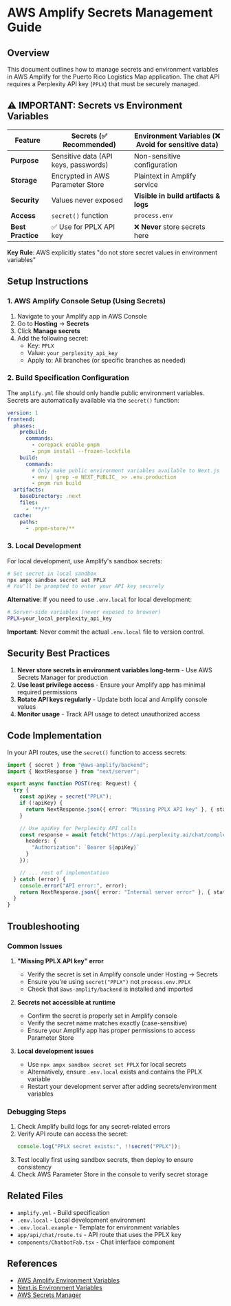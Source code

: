 # AWS Amplify Secrets Management Guide

## Overview

This document outlines how to manage secrets and environment variables in AWS Amplify for the Puerto Rico Logistics Map application. The chat API requires a Perplexity API key (`PPLX`) that must be securely managed.

## ⚠️ IMPORTANT: Secrets vs Environment Variables

| Feature | Secrets (✅ Recommended) | Environment Variables (❌ Avoid for sensitive data) |
|---------|-------------------------|----------------------------------------------------|
| **Purpose** | Sensitive data (API keys, passwords) | Non-sensitive configuration |
| **Storage** | Encrypted in AWS Parameter Store | Plaintext in Amplify service |
| **Security** | Values never exposed | **Visible in build artifacts & logs** |
| **Access** | `secret()` function | `process.env` |
| **Best Practice** | ✅ Use for PPLX API key | ❌ **Never** store secrets here |

**Key Rule**: AWS explicitly states "do not store secret values in environment variables"

## Setup Instructions

### 1. AWS Amplify Console Setup (Using Secrets)

1. Navigate to your Amplify app in AWS Console
2. Go to **Hosting** → **Secrets**
3. Click **Manage secrets**
4. Add the following secret:
   - Key: `PPLX`
   - Value: `your_perplexity_api_key`
   - Apply to: All branches (or specific branches as needed)

### 2. Build Specification Configuration

The `amplify.yml` file should only handle public environment variables. Secrets are automatically available via the `secret()` function:

```yaml
version: 1
frontend:
  phases:
    preBuild:
      commands:
        - corepack enable pnpm
        - pnpm install --frozen-lockfile
    build:
      commands:
        # Only make public environment variables available to Next.js
        - env | grep -e NEXT_PUBLIC_ >> .env.production
        - pnpm run build
  artifacts:
    baseDirectory: .next
    files:
      - '**/*'
  cache:
    paths:
      - .pnpm-store/**
```

### 3. Local Development

For local development, use Amplify's sandbox secrets:

```bash
# Set secret in local sandbox
npx ampx sandbox secret set PPLX
# You'll be prompted to enter your API key securely
```

**Alternative**: If you need to use `.env.local` for local development:
```bash
# Server-side variables (never exposed to browser)
PPLX=your_local_perplexity_api_key
```

**Important**: Never commit the actual `.env.local` file to version control.

## Security Best Practices

1. **Never store secrets in environment variables long-term** - Use AWS Secrets Manager for production
2. **Use least privilege access** - Ensure your Amplify app has minimal required permissions
3. **Rotate API keys regularly** - Update both local and Amplify console values
4. **Monitor usage** - Track API usage to detect unauthorized access

## Code Implementation

In your API routes, use the `secret()` function to access secrets:

```typescript
import { secret } from "@aws-amplify/backend";
import { NextResponse } from "next/server";

export async function POST(req: Request) {
  try {
    const apiKey = secret("PPLX");
    if (!apiKey) {
      return NextResponse.json({ error: "Missing PPLX API key" }, { status: 500 });
    }

    // Use apiKey for Perplexity API calls
    const response = await fetch("https://api.perplexity.ai/chat/completions", {
      headers: {
        "Authorization": `Bearer ${apiKey}`
      }
    });

    // ... rest of implementation
  } catch (error) {
    console.error("API error:", error);
    return NextResponse.json({ error: "Internal server error" }, { status: 500 });
  }
}
```

## Troubleshooting

### Common Issues

1. **"Missing PPLX API key" error**
   - Verify the secret is set in Amplify console under Hosting → Secrets
   - Ensure you're using `secret("PPLX")` not `process.env.PPLX`
   - Check that `@aws-amplify/backend` is installed and imported

2. **Secrets not accessible at runtime**
   - Confirm the secret is properly set in Amplify console
   - Verify the secret name matches exactly (case-sensitive)
   - Ensure your Amplify app has proper permissions to access Parameter Store

3. **Local development issues**
   - Use `npx ampx sandbox secret set PPLX` for local secrets
   - Alternatively, ensure `.env.local` exists and contains the PPLX variable
   - Restart your development server after adding secrets/environment variables

### Debugging Steps

1. Check Amplify build logs for any secret-related errors
2. Verify API route can access the secret:
   ```typescript
   console.log("PPLX secret exists:", !!secret("PPLX"));
   ```
3. Test locally first using sandbox secrets, then deploy to ensure consistency
4. Check AWS Parameter Store in the console to verify secret storage

## Related Files

- `amplify.yml` - Build specification
- `.env.local` - Local development environment
- `.env.local.example` - Template for environment variables
- `app/api/chat/route.ts` - API route that uses the PPLX key
- `components/ChatbotFab.tsx` - Chat interface component

## References

- [AWS Amplify Environment Variables](https://docs.aws.amazon.com/amplify/latest/userguide/environment-variables.html)
- [Next.js Environment Variables](https://nextjs.org/docs/basic-features/environment-variables)
- [AWS Secrets Manager](https://docs.aws.amazon.com/secretsmanager/)





